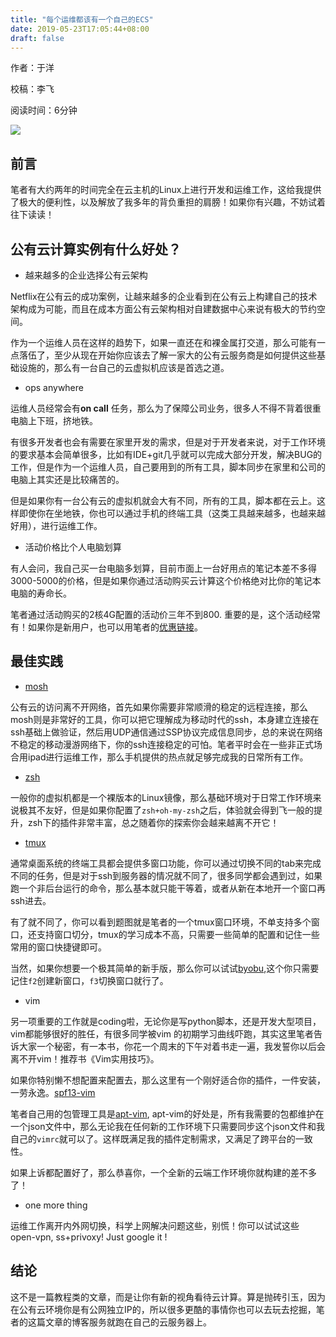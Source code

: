 ```yaml
---
title: "每个运维都该有一个自己的ECS"
date: 2019-05-23T17:05:44+08:00
draft: false
---
```


作者：于洋

校稿：李飞

阅读时间：6分钟

![](/img/every_ops_should_own_ecs/img_0.png)


## 前言

笔者有大约两年的时间完全在云主机的Linux上进行开发和运维工作，这给我提供了极大的便利性，以及解放了我多年的背负重担的肩膀！如果你有兴趣，不妨试着往下读读！


## 公有云计算实例有什么好处？

* 越来越多的企业选择公有云架构

Netflix在公有云的成功案例，让越来越多的企业看到在公有云上构建自己的技术架构成为可能，而且在成本方面公有云架构相对自建数据中心来说有极大的节约空间。

作为一个运维人员在这样的趋势下，如果一直还在和裸金属打交道，那么可能有一点落伍了，至少从现在开始你应该去了解一家大的公有云服务商是如何提供这些基础设施的，那么有一台自己的云虚拟机应该是首选之道。

* ops anywhere 

运维人员经常会有**on call** 任务，那么为了保障公司业务，很多人不得不背着很重电脑上下班，挤地铁。

有很多开发者也会有需要在家里开发的需求，但是对于开发者来说，对于工作环境的要求基本会简单很多，比如有IDE+git几乎就可以完成大部分开发，解决BUG的工作，但是作为一个运维人员，自己要用到的所有工具，脚本同步在家里和公司的电脑上其实还是比较痛苦的。

但是如果你有一台公有云的虚拟机就会大有不同，所有的工具，脚本都在云上。这样即使你在坐地铁，你也可以通过手机的终端工具（这类工具越来越多，也越来越好用），进行运维工作。

* 活动价格比个人电脑划算

有人会问，我自己买一台电脑多划算，目前市面上一台好用点的笔记本差不多得3000-5000的价格，但是如果你通过活动购买云计算这个价格绝对比你的笔记本电脑的寿命长。

笔者通过活动购买的2核4G配置的活动价三年不到800. 重要的是，这个活动经常有！如果你是新用户，也可以用笔者的[优惠链接](https://promotion.aliyun.com/ntms/yunparter/invite.html?userCode=9kx2tbte)。

## 最佳实践

* [mosh](https://github.com/mobile-shell/mosh)

公有云的访问离不开网络，首先如果你需要非常顺滑的稳定的远程连接，那么mosh则是非常好的工具，你可以把它理解成为移动时代的ssh，本身建立连接在ssh基础上做验证，然后用UDP通信通过SSP协议完成信息同步，总的来说在网络不稳定的移动漫游网络下，你的ssh连接稳定的可怕。笔者平时会在一些非正式场合用ipad进行运维工作，那么手机提供的热点就足够完成我的日常所有工作。

* [zsh](https://github.com/robbyrussell/oh-my-zsh)

一般你的虚拟机都是一个裸版本的Linux镜像，那么基础环境对于日常工作环境来说极其不友好，但是如果你配置了`zsh+oh-my-zsh`之后，体验就会得到飞一般的提升，zsh下的插件非常丰富，总之随着你的探索你会越来越离不开它！

* [tmux](https://github.com/tmux/tmux)

通常桌面系统的终端工具都会提供多窗口功能，你可以通过切换不同的tab来完成不同的任务，但是对于ssh到服务器的情况就不同了，很多同学都会遇到过，如果跑一个非后台运行的命令，那么基本就只能干等着，或者从新在本地开一个窗口再ssh进去。

有了就不同了，你可以看到题图就是笔者的一个tmux窗口环境，不单支持多个窗口，还支持窗口切分，tmux的学习成本不高，只需要一些简单的配置和记住一些常用的窗口快捷键即可。

当然，如果你想要一个极其简单的新手版，那么你可以试试[byobu](http://byobu.co/),这个你只需要记住`f2`创建新窗口，`f3`切换窗口就行了。

* vim

另一项重要的工作就是coding啦，无论你是写python脚本，还是开发大型项目，vim都能够很好的胜任，有很多同学被vim 的初期学习曲线吓跑，其实这里笔者告诉大家一个秘密，有一本书，你花一个周末的下午对着书走一遍，我发誓你以后会离不开vim！推荐书《Vim实用技巧》。

如果你特别懒不想配置来配置去，那么这里有一个刚好适合你的插件，一件安装，一劳永逸。[spf13-vim](https://vim.spf13.com/)

笔者自己用的包管理工具是[apt-vim](https://github.com/egalpin/apt-vim), apt-vim的好处是，所有我需要的包都维护在一个json文件中，那么无论我在任何新的工作环境下只需要同步这个json文件和我自己的`vimrc`就可以了。这样既满足我的插件定制需求，又满足了跨平台的一致性。

如果上诉都配置好了，那么恭喜你，一个全新的云端工作环境你就构建的差不多了！

* one more thing

运维工作离开内外网切换，科学上网解决问题这些，别慌！你可以试试这些
open-vpn, ss+privoxy! Just google it !


## 结论

这不是一篇教程类的文章，而是让你有新的视角看待云计算。算是抛砖引玉，因为在公有云环境你是有公网独立IP的，所以很多更酷的事情你也可以去玩去挖掘，笔者的这篇文章的博客服务就跑在自己的云服务器上。

